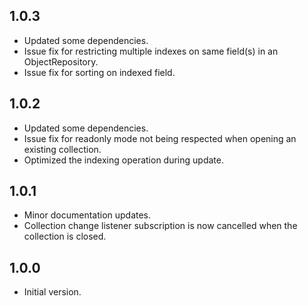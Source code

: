 ## 1.0.3

- Updated some dependencies.
- Issue fix for restricting multiple indexes on same field(s) in an ObjectRepository.
- Issue fix for sorting on indexed field.

## 1.0.2

- Updated some dependencies.
- Issue fix for readonly mode not being respected when opening an existing collection.
- Optimized the indexing operation during update.

## 1.0.1

- Minor documentation updates.
- Collection change listener subscription is now cancelled when the collection is closed. 


## 1.0.0

- Initial version.
